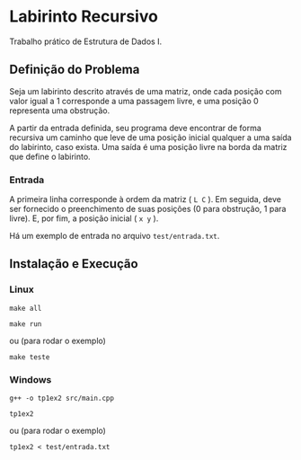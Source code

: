 # Labirinto Recursivo

Trabalho prático de Estrutura de Dados I.


## Definição do Problema

Seja um labirinto descrito através de uma matriz, onde cada posição com valor igual a 1 corresponde a uma passagem livre, e uma posição 0 representa uma obstrução. 

A partir da entrada definida, seu programa deve encontrar de forma recursiva um caminho que leve de uma posição inicial qualquer a uma saída do labirinto, caso exista. 
Uma saída é uma posição livre na borda da matriz que define o labirinto.


### Entrada

A primeira linha corresponde à ordem da matriz ( `L C` ). 
Em seguida, deve ser fornecido o preenchimento de suas posições (0 para obstrução, 1 para livre).
E, por fim, a posição inicial  ( `x y` ). 

Há um exemplo de entrada no arquivo `test/entrada.txt`.


## Instalação e Execução


### Linux

```
make all
```

```
make run
```
ou (para rodar o exemplo)
```
make teste
```

### Windows

```
g++ -o tp1ex2 src/main.cpp 
```

```
tp1ex2
```
ou (para rodar o exemplo)
```
tp1ex2 < test/entrada.txt
```